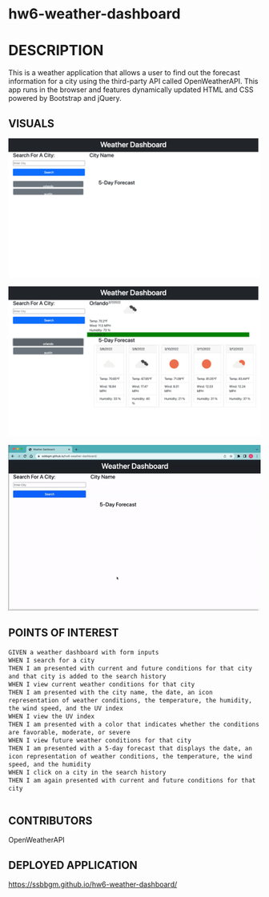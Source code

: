 # hw6-weather-dashboard

# DESCRIPTION

This is a weather application that allows a user to find out the forecast information for a city using the third-party API called OpenWeatherAPI. This app runs in the browser and features dynamically updated HTML and CSS powered by Bootstrap and jQuery.

## VISUALS


![Project Start Page](./assets/images/start-page.png)

![Project After Start](./assets/images/city-search.png)

![Demo of the project.](./assets/images/weather-dashboard-demo.gif)

## POINTS OF INTEREST

```
GIVEN a weather dashboard with form inputs
WHEN I search for a city
THEN I am presented with current and future conditions for that city and that city is added to the search history
WHEN I view current weather conditions for that city
THEN I am presented with the city name, the date, an icon representation of weather conditions, the temperature, the humidity, the wind speed, and the UV index
WHEN I view the UV index
THEN I am presented with a color that indicates whether the conditions are favorable, moderate, or severe
WHEN I view future weather conditions for that city
THEN I am presented with a 5-day forecast that displays the date, an icon representation of weather conditions, the temperature, the wind speed, and the humidity
WHEN I click on a city in the search history
THEN I am again presented with current and future conditions for that city
 
```

## CONTRIBUTORS

OpenWeatherAPI

## DEPLOYED APPLICATION

https://ssbbgm.github.io/hw6-weather-dashboard/
